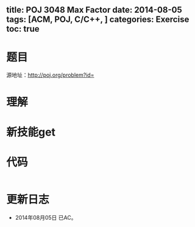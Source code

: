 title: POJ 3048 Max Factor
date: 2014-08-05 
tags: [ACM, POJ, C/C++, ]
categories: Exercise
toc: true
---
# 题目
源地址：http://poj.org/problem?id=

# 理解

<!-- more -->

# 新技能get

# 代码
```
```
	
# 更新日志
- 2014年08月05日 已AC。